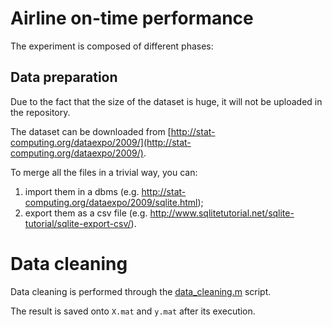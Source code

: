 # Airline on-time performance

The experiment is composed of different phases:

## Data preparation

Due to the fact that the size of the dataset is huge, it will not be uploaded in the repository.

The dataset can be downloaded from [http://stat-computing.org/dataexpo/2009/](http://stat-computing.org/dataexpo/2009/).

To merge all the files in a trivial way, you can:

1. import them in a dbms (e.g. http://stat-computing.org/dataexpo/2009/sqlite.html);
2. export them as a csv file (e.g. http://www.sqlitetutorial.net/sqlite-tutorial/sqlite-export-csv/).

# Data cleaning

Data cleaning is performed through the [data_cleaning.m](data_cleaning.m) script.

The result is saved onto `X.mat` and `y.mat` after its execution.
